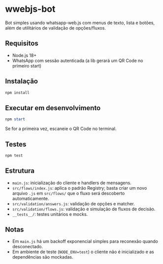 # wwebjs-bot

Bot simples usando whatsapp-web.js com menus de texto, lista e botões, além de utilitários de validação de opções/fluxos.

## Requisitos
- Node.js 18+
- WhatsApp com sessão autenticada (a lib gerará um QR Code no primeiro start)

## Instalação
```powershell
npm install
```

## Executar em desenvolvimento
```powershell
npm start
```
Se for a primeira vez, escaneie o QR Code no terminal.

## Testes
```powershell
npm test
```

## Estrutura
- `main.js`: inicialização do cliente e handlers de mensagens.
- `src/flows/index.js`: aplica o padrão Registry; basta criar um novo arquivo `.js` em `src/flows/` que o fluxo será descoberto automaticamente.
- `src/validation/answers.js`: validação de opções e matcher.
- `src/validation/flows.js`: validação e simulação de fluxos de decisão.
- `__tests__/`: testes unitários e mocks.

## Notas
- Em `main.js` há um backoff exponencial simples para reconexão quando desconectado.
- Em ambiente de teste (`NODE_ENV=test`) o cliente não é inicializado e as dependências são mockadas.
